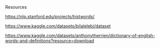 Resources

https://nlp.stanford.edu/projects/histwords/ 

https://www.kaggle.com/datasets/bilalelebi/dataset 

https://www.kaggle.com/datasets/anthonytherrien/dictionary-of-english-words-and-definitions?resource=download

